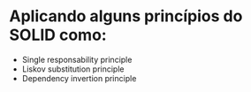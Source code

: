 # Aplicando alguns princípios do SOLID como:
  - Single responsability principle
  - Liskov substitution principle
  - Dependency invertion principle
